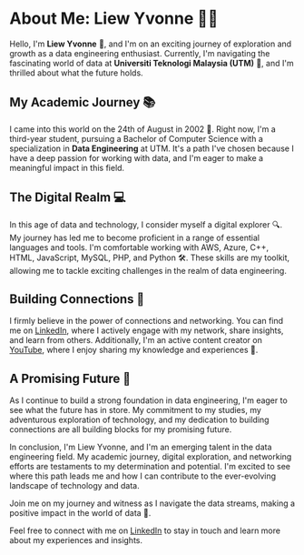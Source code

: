# About Me: Liew Yvonne 👩‍💻

Hello, I'm **Liew Yvonne** 🌟, and I'm on an exciting journey of exploration and growth as a data engineering enthusiast. Currently, I'm navigating the fascinating world of data at **Universiti Teknologi Malaysia (UTM)** 🚀, and I'm thrilled about what the future holds.

## My Academic Journey 📚

I came into this world on the 24th of August in 2002 🎂. Right now, I'm a third-year student, pursuing a Bachelor of Computer Science with a specialization in **Data Engineering** at UTM. It's a path I've chosen because I have a deep passion for working with data, and I'm eager to make a meaningful impact in this field.

## The Digital Realm 💻

In this age of data and technology, I consider myself a digital explorer 🔍. My journey has led me to become proficient in a range of essential languages and tools. I'm comfortable working with AWS, Azure, C++, HTML, JavaScript, MySQL, PHP, and Python 🛠️. These skills are my toolkit, allowing me to tackle exciting challenges in the realm of data engineering.

## Building Connections 🤝

I firmly believe in the power of connections and networking. You can find me on [LinkedIn](https://www.linkedin.com/in/liew-yvonne-a69180225), where I actively engage with my network, share insights, and learn from others. Additionally, I'm an active content creator on [YouTube](https://www.youtube.com/channel/UCceCa6945s0RgeOVlTTtL1g), where I enjoy sharing my knowledge and experiences 📢.

## A Promising Future 🌟

As I continue to build a strong foundation in data engineering, I'm eager to see what the future has in store. My commitment to my studies, my adventurous exploration of technology, and my dedication to building connections are all building blocks for my promising future.

In conclusion, I'm Liew Yvonne, and I'm an emerging talent in the data engineering field. My academic journey, digital exploration, and networking efforts are testaments to my determination and potential. I'm excited to see where this path leads me and how I can contribute to the ever-evolving landscape of technology and data.

Join me on my journey and witness as I navigate the data streams, making a positive impact in the world of data 🌊.

Feel free to connect with me on [LinkedIn](https://www.linkedin.com/in/liew-yvonne-a69180225) to stay in touch and learn more about my experiences and insights.
